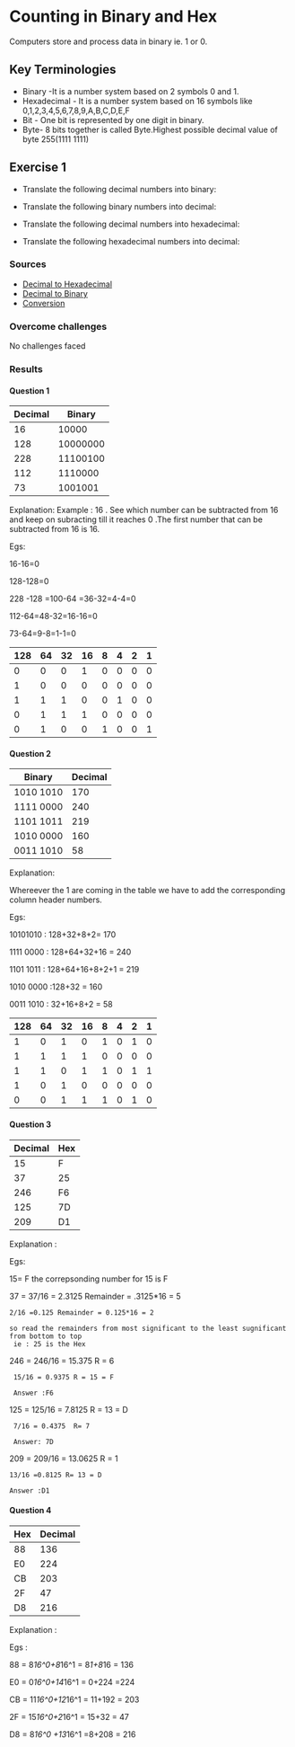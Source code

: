 # Counting in Binary and Hex
Computers store and process data in binary ie. 1 or 0.


## Key Terminologies
* Binary -It is a number system based on 2 symbols 0 and 1.
* Hexadecimal - It is a number system based on 16 symbols like 0,1,2,3,4,5,6,7,8,9,A,B,C,D,E,F
* Bit - One bit is represented by one digit in binary.
* Byte- 8 bits together is called Byte.Highest possible decimal value of byte 255(1111 1111)



## Exercise 1
- Translate the following decimal numbers into binary:

- Translate the following binary numbers into decimal:
- Translate the following decimal numbers into hexadecimal:

- Translate the following hexadecimal numbers into decimal:






### Sources

* [Decimal to Hexadecimal](https://www.tutorialspoint.com/how-to-convert-decimal-to-hexadecimal)
* [Decimal to Binary](https://www.tutorialspoint.com/how-to-convert-decimal-to-binary)
* [Conversion](https://www.rapidtables.com/convert/number/hex-to-decimal.html)


### Overcome challenges
 
No  challenges faced

 ### Results

#### Question 1
| Decimal          | Binary           |
| ---------------- | ---------------- |
| 16               | 10000            |
| 128              | 10000000         |
| 228              | 11100100         |
| 112              | 1110000          |
| 73               | 1001001          |

Explanation:
Example : 16 . See which number can be subtracted from 16 and keep on subracting till it reaches 0 .The first number that can be subtracted from 16 is 16.

Egs:

16-16=0

128-128=0

228 -128 =100-64 =36-32=4-4=0

112-64=48-32=16-16=0

73-64=9-8=1-1=0

|128 | 64 | 32 | 16 | 8 | 4 | 2 | 1 |
| -- | ---| ---|----|---| --|---|---| 
|  0 | 0  |  0 | 1  | 0 | 0 | 0 | 0 |
|  1 | 0  |  0 | 0  | 0 | 0 | 0 | 0 |
|  1 | 1  |  1 | 0  | 0 | 1 | 0 | 0 |
|  0 | 1  |  1 | 1  | 0 | 0 | 0 | 0 |
|  0 | 1  |  0 | 0  | 1 | 0 | 0 | 1 |
#### Question 2

| Binary           | Decimal          |
| ---------------- | ---------------- |
| 1010 1010        | 170              |
| 1111 0000        | 240              |
| 1101 1011        | 219              |
| 1010 0000        | 160              |
| 0011 1010        | 58               |

Explanation:

Whereever the 1 are coming in the table we have to add the corresponding  column header numbers.

Egs:

10101010 : 128+32+8+2= 170

1111 0000 : 128+64+32+16 = 240

1101 1011 : 128+64+16+8+2+1 = 219

1010 0000 :128+32 = 160

0011 1010 : 32+16+8+2 = 58


|128 | 64 | 32 | 16 | 8 | 4 | 2 | 1 |
| -- | ---| ---|----|---| --|---|---| 
|  1 | 0  |  1 | 0  | 1 | 0 | 1 | 0 |
|  1 | 1  |  1 | 1  | 0 | 0 | 0 | 0 |
|  1 | 1  |  0 | 1  | 1 | 0 | 1 | 1 |
|  1 | 0  |  1 | 0  | 0 | 0 | 0 | 0 |
|  0 | 0  |  1 | 1  | 1 | 0 | 1 | 0 |



#### Question 3

| Decimal          | Hex              |
| ---------------- | ---------------- |
| 15               | F                |
| 37               | 25               |
| 246              | F6               |
| 125              | 7D               |
| 209              | D1               |

Explanation :

Egs:

15= F the correpsonding number for 15 is F

37 = 37/16 = 2.3125 Remainder = .3125*16 = 5
    
    2/16 =0.125 Remainder = 0.125*16 = 2

    so read the remainders from most significant to the least sugnificant from bottom to top 
     ie : 25 is the Hex

246 = 246/16 = 15.375 R = 6

     15/16 = 0.9375 R = 15 = F

     Answer :F6

125 = 125/16 = 7.8125 R = 13 = D

     7/16 = 0.4375  R= 7

     Answer: 7D

209 = 209/16 = 13.0625 R = 1

    13/16 =0.8125 R= 13 = D

    Answer :D1


#### Question 4


| Hex              | Decimal          |
| ---------------- | ---------------- |
| 88               | 136              |
| E0               | 224              |
| CB               | 203              |
| 2F               | 47               |
| D8               | 216              |


Explanation :

Egs :

88 = 8*16^0+8*16^1 = 8*1+8*16 = 136

E0 = 0*16^0+14*16^1 = 0+224 =224

CB = 11*16^0+12*16^1 = 11+192 = 203

2F = 15*16^0+2*16^1 = 15+32 = 47

D8 = 8*16^0 +13*16^1 =8+208 = 216
  
  

